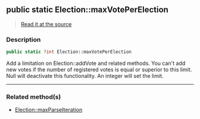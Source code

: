 ## public static Election::maxVotePerElection

> [Read it at the source](https://github.com/julien-boudry/Condorcet/blob/master/src/Election.php#L25)

### Description    

```php
public static ?int Election::maxVotePerElection 
```

Add a limitation on Election::addVote and related methods. You can't add new votes if the number of registered votes is equal or superior to this limit.
Null will deactivate this functionality. An integer will set the limit.
    
---------------------------------------

### Related method(s)      

* [Election::maxParseIteration](/Docs/api-reference/Election%20Class/Election--maxParseIteration.md)    
